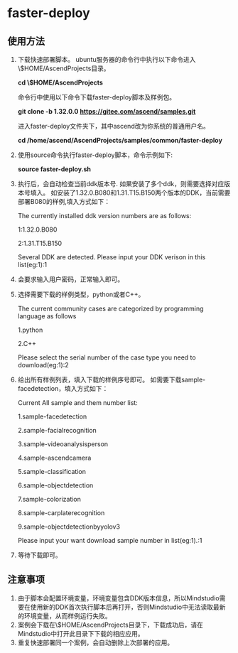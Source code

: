 # faster-deploy

## 使用方法
1. 下载快速部署脚本。
    ubuntu服务器的命令行中执行以下命令进入\\$HOME/AscendProjects目录。

    **cd \\$HOME/AscendProjects**

    命令行中使用以下命令下载faster-deploy脚本及样例包。

    **git clone -b 1.32.0.0 https://gitee.com/ascend/samples.git**
    
    进入faster-deploy文件夹下，其中ascend改为你系统的普通用户名。

    **cd /home/ascend/AscendProjects/samples/common/faster-deploy**

2. 使用source命令执行faster-deploy脚本，命令示例如下:

    **source faster-deploy.sh**

3. 执行后，会自动检查当前ddk版本号.
如果安装了多个ddk，则需要选择对应版本号填入。
如安装了1.32.0.B080和1.31.T15.B150两个版本的DDK，当前需要部署B080的样例,填入方式如下：

    The currently installed ddk version numbers are as follows:

    1:1.32.0.B080

    2:1.31.T15.B150

    Several DDK are detected. Please input your DDK verison in this list(eg:1):1

4. 会要求输入用户密码，正常输入即可。

5. 选择需要下载的样例类型，python或者C++。

    The current community cases are categorized by programming language as follows

    1.python

    2.C++

    Please select the serial number of the case type you need to download(eg:1):2

6. 给出所有样例列表，填入下载的样例序号即可。
如需要下载sample-facedetection，填入方式如下：

    Current All sample and them number list:

    1.sample-facedetection

    2.sample-facialrecognition

    3.sample-videoanalysisperson

    4.sample-ascendcamera

    5.sample-classification

    6.sample-objectdetection

    7.sample-colorization

    8.sample-carplaterecognition

    9.sample-objectdetectionbyyolov3

    Please input your want download sample number in list(eg:1).:1

7. 等待下载即可。

## 注意事项
1. 由于脚本会配置环境变量，环境变量包含DDK版本信息，所以Mindstudio需要在使用新的DDK首次执行脚本后再打开，否则Mindstudio中无法读取最新的环境变量，从而样例运行失败。
2. 案例会下载在\\$HOME/AscendProjects目录下，下载成功后，请在Mindstudio中打开此目录下下载的相应应用。
3. 重复快速部署同一个案例，会自动删除上次部署的应用。